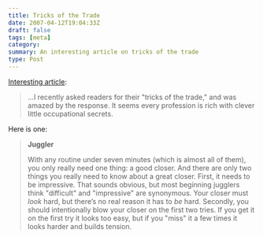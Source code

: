 ```yaml
---
title: Tricks of the Trade
date: 2007-04-12T19:04:33Z
draft: false
tags: [meta]
category:
summary: An interesting article on tricks of the trade
type: Post
---
```


[Interesting article](http://www.themorningnews.org/archives/how_to/tricks_of_the_trade.php "Tricks of the trade"):

> ...I recently asked readers for their "tricks of the trade," and was amazed by the response. It seems every profession is rich with clever little occupational secrets.

Here is one:

> **Juggler**
>
> With any routine under seven minutes (which is almost all of them), you only really need one thing: a good closer. And there are only two things you really need to know about a great closer. First, it needs to be impressive. That sounds obvious, but most beginning jugglers think "difficult" and "impressive" are synonymous. Your closer must _look_ hard, but there’s no real reason it has to _be_ hard. Secondly, you should intentionally blow your closer on the first two tries. If you get it on the first try it looks too easy, but if you "miss" it a few times it looks harder and builds tension.
